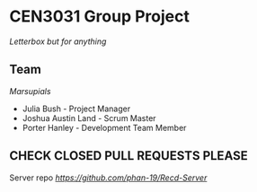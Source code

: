 # CEN3031 Group Project

*Letterbox but for anything*

## Team

*Marsupials*
* Julia Bush - Project Manager
* Joshua Austin Land - Scrum Master
* Porter Hanley - Development Team Member

## CHECK CLOSED PULL REQUESTS PLEASE

Server repo
*https://github.com/phan-19/Recd-Server*
